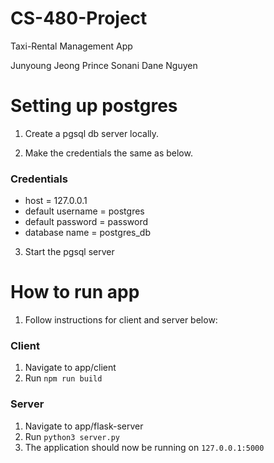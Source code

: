 # CS-480-Project

Taxi-Rental Management App

Junyoung Jeong
Prince Sonani
Dane Nguyen

# Setting up postgres

1. Create a pgsql db server locally.

2. Make the credentials the same as below.

### Credentials

- host = 127.0.0.1
- default username = postgres
- default password = password
- database name = postgres_db

3. Start the pgsql server

# How to run app

1. Follow instructions for client and server below:

### Client

1. Navigate to app/client
1. Run `npm run build`

### Server

1. Navigate to app/flask-server
2. Run `python3 server.py`
3. The application should now be running on `127.0.0.1:5000`
